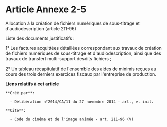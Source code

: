# Article Annexe 2-5

Allocation à la création de fichiers numériques de sous-titrage et d'audiodescription (article 211-96) 

Liste des documents justificatifs : 

1° Les factures acquittées détaillées correspondant aux travaux de création de fichiers numériques de sous-titrage et
d'audiodescription, ainsi que des travaux de transfert multi-support desdits fichiers ; 

2° Un tableau récapitulatif de l'ensemble des aides de minimis reçues au cours des trois derniers exercices fiscaux par
l'entreprise de production.

**Liens relatifs à cet article**

	**Créé par**:

	  - Délibération n°2014/CA/11 du 27 novembre 2014 - art., v. init.

	**Cite**:

	  - Code du cinéma et de l'image animée - art. 211-96 (V)
